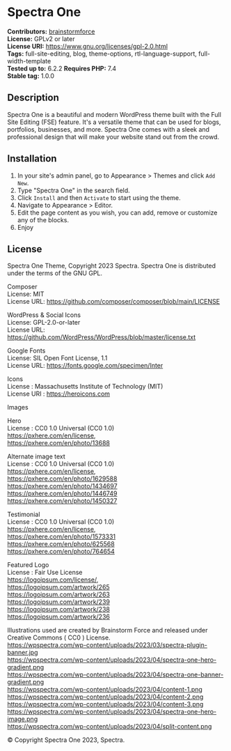 # Spectra One #
**Contributors:** [brainstormforce](https://profiles.wordpress.org/brainstormforce/)  
**License:** GPLv2 or later  
**License URI:** https://www.gnu.org/licenses/gpl-2.0.html  
**Tags:** full-site-editing, blog, theme-options, rtl-language-support, full-width-template  
**Tested up to:** 6.2.2
**Requires PHP:** 7.4  
**Stable tag:** 1.0.0  

## Description ##

Spectra One is a beautiful and modern WordPress theme built with the Full Site Editing (FSE) feature. It's a versatile theme that can be used for blogs, portfolios, businesses, and more. Spectra One comes with a sleek and professional design that will make your website stand out from the crowd.


## Installation ##

1. In your site's admin panel, go to Appearance > Themes and click `Add New`.
2. Type "Spectra One" in the search field.
3. Click `Install` and then `Activate` to start using the theme.
4. Navigate to Appearance > Editor.
5. Edit the page content as you wish, you can add, remove or customize any of the blocks.
6. Enjoy

## License ##
Spectra One Theme, Copyright 2023 Spectra. Spectra One is distributed under the terms of the GNU GPL.

Composer  
License: MIT  
License URL: https://github.com/composer/composer/blob/main/LICENSE  

WordPress & Social Icons  
License: GPL-2.0-or-later  
License URL: https://github.com/WordPress/WordPress/blob/master/license.txt  

Google Fonts  
License: SIL Open Font License, 1.1  
License URL: https://fonts.google.com/specimen/Inter  

Icons  
License : Massachusetts Institute of Technology (MIT)   
License URI : https://heroicons.com  


Images

Hero  
License : CC0 1.0 Universal (CC0 1.0)  
https://pxhere.com/en/license,  
https://pxhere.com/en/photo/13688  

Alternate image text  
License : CC0 1.0 Universal (CC0 1.0)  
https://pxhere.com/en/license,  
https://pxhere.com/en/photo/1629588  
https://pxhere.com/en/photo/1434697  
https://pxhere.com/en/photo/1446749  
https://pxhere.com/en/photo/1450327  

Testimonial  
License : CC0 1.0 Universal (CC0 1.0)  
https://pxhere.com/en/license,  
https://pxhere.com/en/photo/1573331  
https://pxhere.com/en/photo/625568  
https://pxhere.com/en/photo/764654  

Featured Logo  
License : Fair Use License  
https://logoipsum.com/license/,  
https://logoipsum.com/artwork/265  
https://logoipsum.com/artwork/263  
https://logoipsum.com/artwork/239  
https://logoipsum.com/artwork/238  
https://logoipsum.com/artwork/236  

Illustrations used are created by Brainstorm Force and released under Creative Commons ( CC0 ) License.  
https://wpspectra.com/wp-content/uploads/2023/03/spectra-plugin-banner.jpg  
https://wpspectra.com/wp-content/uploads/2023/04/spectra-one-hero-gradient.png  
https://wpspectra.com/wp-content/uploads/2023/04/spectra-one-banner-gradient.png  
https://wpspectra.com/wp-content/uploads/2023/04/content-1.png  
https://wpspectra.com/wp-content/uploads/2023/04/content-2.png  
https://wpspectra.com/wp-content/uploads/2023/04/content-3.png  
https://wpspectra.com/wp-content/uploads/2023/04/spectra-one-hero-image.png  
https://wpspectra.com/wp-content/uploads/2023/04/split-content.png  


© Copyright Spectra One 2023, Spectra.